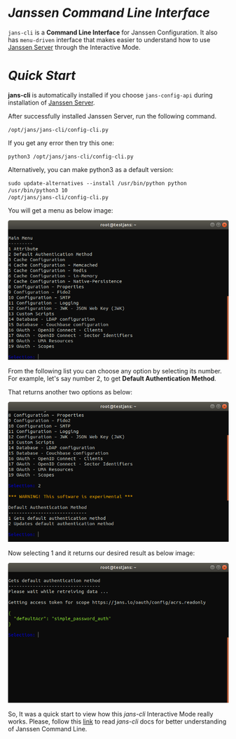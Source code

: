 # _Janssen Command Line Interface_
`jans-cli` is a **Command Line Interface** for Janssen Configuration. It also has `menu-driven` interface that makes easier to understand how to use [Janssen Server](https://github.com/JanssenProject/home) through the Interactive Mode.

# _Quick Start_

**jans-cli** is automatically installed if you choose `jans-config-api` during installation 
of [Janssen Server](https://github.com/JanssenProject/home).

After successfully installed Janssen Server, run the following command.
```
/opt/jans/jans-cli/config-cli.py
```
If you get any error then try this one:
```
python3 /opt/jans/jans-cli/config-cli.py
```

Alternatively, you can make python3 as a default version:
```
sudo update-alternatives --install /usr/bin/python python /usr/bin/python3 10
/opt/jans/jans-cli/config-cli.py
```

You will get a menu as below image:

![main-menu.png](docs/img/im-main.png)

From the following list you can choose any option by selecting its number. For example, let's say number 2,
to get **Default Authentication Method**. 

That returns another two options as below:

![option-2-option.png](docs/img/im-default-auth-o2.png)

Now selecting 1 and it returns our desired result as below image:

![default-authentication-method.png](docs/img/im-cur-default-auth.png)

So, It was a quick start to view how this _jans-cli_ Interactive Mode really works. Please, follow this [link](docs) 
to read _jans-cli_ docs for better understanding of Janssen Command Line.
